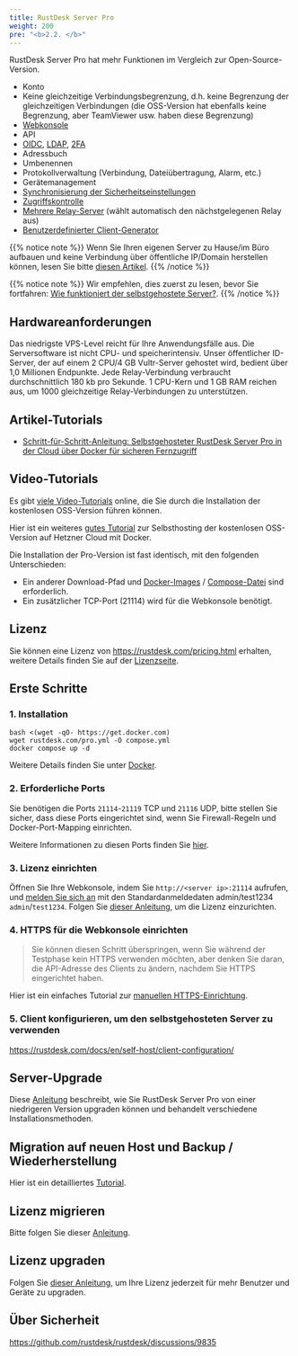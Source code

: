 ```yaml
---
title: RustDesk Server Pro
weight: 200
pre: "<b>2.2. </b>"
---
```


RustDesk Server Pro hat mehr Funktionen im Vergleich zur Open-Source-Version.

- Konto
- Keine gleichzeitige Verbindungsbegrenzung, d.h. keine Begrenzung der gleichzeitigen Verbindungen (die OSS-Version hat ebenfalls keine Begrenzung, aber TeamViewer usw. haben diese Begrenzung)
- [Webkonsole](https://rustdesk.com/docs/en/self-host/rustdesk-server-pro/console/)
- API
- [OIDC](https://rustdesk.com/docs/en/self-host/rustdesk-server-pro/oidc/), [LDAP](https://rustdesk.com/docs/en/self-host/rustdesk-server-pro/ldap/), [2FA](https://rustdesk.com/docs/en/self-host/rustdesk-server-pro/2fa/)
- Adressbuch
- Umbenennen
- Protokollverwaltung (Verbindung, Dateiübertragung, Alarm, etc.)
- Gerätemanagement
- [Synchronisierung der Sicherheitseinstellungen](https://rustdesk.com/docs/en/self-host/rustdesk-server-pro/strategy/)
- [Zugriffskontrolle](https://rustdesk.com/docs/en/self-host/rustdesk-server-pro/permissions/)
- [Mehrere Relay-Server](https://rustdesk.com/docs/en/self-host/rustdesk-server-pro/relay/) (wählt automatisch den nächstgelegenen Relay aus)
- [Benutzerdefinierter Client-Generator](https://rustdesk.com/docs/en/self-host/client-configuration/#1-custom-client-generator-pro-only)

{{% notice note %}}
Wenn Sie Ihren eigenen Server zu Hause/im Büro aufbauen und keine Verbindung über öffentliche IP/Domain herstellen können, lesen Sie bitte [diesen Artikel](https://rustdesk.com/docs/en/self-host/nat-loopback-issues/).
{{% /notice %}}

{{% notice note %}}
Wir empfehlen, dies zuerst zu lesen, bevor Sie fortfahren: [Wie funktioniert der selbstgehostete Server?](/docs/en/self-host/#how-does-self-hosted-server-work).
{{% /notice %}}

## Hardwareanforderungen

Das niedrigste VPS-Level reicht für Ihre Anwendungsfälle aus. Die Serversoftware ist nicht CPU- und speicherintensiv. Unser öffentlicher ID-Server, der auf einem 2 CPU/4 GB Vultr-Server gehostet wird, bedient über 1,0 Millionen Endpunkte. Jede Relay-Verbindung verbraucht durchschnittlich 180 kb pro Sekunde. 1 CPU-Kern und 1 GB RAM reichen aus, um 1000 gleichzeitige Relay-Verbindungen zu unterstützen.

## Artikel-Tutorials
- [Schritt-für-Schritt-Anleitung: Selbstgehosteter RustDesk Server Pro in der Cloud über Docker für sicheren Fernzugriff](https://www.linkedin.com/pulse/step-by-step-guide-self-host-rustdesk-server-pro-cloud-montinaro-fwnmf/)

## Video-Tutorials

Es gibt [viele Video-Tutorials](https://rustdesk.com/docs/en/self-host/rustdesk-server-oss/install/#video-tutorials) online, die Sie durch die Installation der kostenlosen OSS-Version führen können.

Hier ist ein weiteres [gutes Tutorial](https://www.linkedin.com/pulse/building-your-own-remote-desktop-solution-rustdesk-cloud-montinaro-bv94f/?trackingId=a07rn2fkBW1ctLHaJ0tVcg%3D%3D) zur Selbsthosting der kostenlosen OSS-Version auf Hetzner Cloud mit Docker.

Die Installation der Pro-Version ist fast identisch, mit den folgenden Unterschieden:

- Ein anderer Download-Pfad und [Docker-Images](https://rustdesk.com/docs/en/self-host/rustdesk-server-pro/installscript/docker/) / [Compose-Datei](https://rustdesk.com/docs/en/self-host/rustdesk-server-pro/installscript/docker/#docker-compose) sind erforderlich.
- Ein zusätzlicher TCP-Port (21114) wird für die Webkonsole benötigt.

## Lizenz

Sie können eine Lizenz von https://rustdesk.com/pricing.html erhalten, weitere Details finden Sie auf der [Lizenzseite](https://rustdesk.com/docs/en/self-host/rustdesk-server-pro/license/).

## Erste Schritte
### 1. Installation

```
bash <(wget -qO- https://get.docker.com)
wget rustdesk.com/pro.yml -O compose.yml
docker compose up -d
```

Weitere Details finden Sie unter [Docker](/docs/en/self-host/rustdesk-server-pro/installscript/docker/).

### 2. Erforderliche Ports

Sie benötigen die Ports `21114`-`21119` TCP und `21116` UDP, bitte stellen Sie sicher, dass diese Ports eingerichtet sind, wenn Sie Firewall-Regeln und Docker-Port-Mapping einrichten.

Weitere Informationen zu diesen Ports finden Sie [hier](/docs/en/self-host/rustdesk-server-oss/install/#ports).

### 3. Lizenz einrichten

Öffnen Sie Ihre Webkonsole, indem Sie `http://<server ip>:21114` aufrufen, und [melden Sie sich an](/docs/en/self-host/rustdesk-server-pro/console/#log-in) mit den Standardanmeldedaten admin/test1234 `admin`/`test1234`. Folgen Sie [dieser Anleitung](/docs/en/self-host/rustdesk-server-pro/license/#set-license), um die Lizenz einzurichten.

### 4. HTTPS für die Webkonsole einrichten

> Sie können diesen Schritt überspringen, wenn Sie während der Testphase kein HTTPS verwenden möchten, aber denken Sie daran, die API-Adresse des Clients zu ändern, nachdem Sie HTTPS eingerichtet haben.

Hier ist ein einfaches Tutorial zur [manuellen HTTPS-Einrichtung](https://rustdesk.com/docs/en/self-host/rustdesk-server-pro/faq/#set-up-https-for-web-console-manually).

### 5. Client konfigurieren, um den selbstgehosteten Server zu verwenden

https://rustdesk.com/docs/en/self-host/client-configuration/

## Server-Upgrade

Diese [Anleitung](https://rustdesk.com/docs/en/self-host/rustdesk-server-pro/faq/#there-is-a-new-version-of-rustdesk-server-pro-out-how-can-i-upgrade) beschreibt, wie Sie RustDesk Server Pro von einer niedrigeren Version upgraden können und behandelt verschiedene Installationsmethoden.

## Migration auf neuen Host und Backup / Wiederherstellung

Hier ist ein detailliertes [Tutorial](https://github.com/rustdesk/rustdesk-server-pro/discussions/184).

## Lizenz migrieren

Bitte folgen Sie dieser [Anleitung](https://rustdesk.com/docs/en/self-host/rustdesk-server-pro/license/#invoices-license-retrieval-and-migration).

## Lizenz upgraden

Folgen Sie [dieser Anleitung](/docs/en/self-host/rustdesk-server-pro/license/#renewupgrade-license), um Ihre Lizenz jederzeit für mehr Benutzer und Geräte zu upgraden.

## Über Sicherheit

https://github.com/rustdesk/rustdesk/discussions/9835

